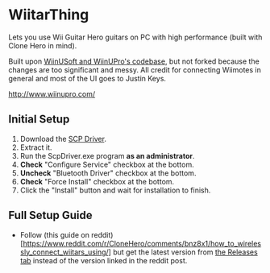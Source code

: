 # WiitarThing
Lets you use Wii Guitar Hero guitars on PC with high performance (built with Clone Hero in mind).

Built upon [WiinUSoft and WiinUPro's codebase](https://github.com/keypuncher/wiinupro), but not forked because the changes are too significant and messy. 
All credit for connecting Wiimotes in general and most of the UI goes to Justin Keys.

http://www.wiinupro.com/

## Initial Setup
1. Download the [SCP Driver](https://github.com/Meowmaritus/WiitarThing/releases/download/v2.7/WiitarThing_SCP_Driver.zip).
1. Extract it.
1. Run the ScpDriver.exe program **as an administrator**.
1. **Check** "Configure Service" checkbox at the bottom.
1. **Uncheck** "Bluetooth Driver" checkbox at the bottom.
1. **Check** "Force Install" checkbox at the bottom.
1. Click the "Install" button and wait for installation to finish.

## Full Setup Guide
* Follow (this guide on reddit)[https://www.reddit.com/r/CloneHero/comments/bnz8x1/how_to_wirelessly_connect_wiitars_using/] but get the latest version from [the Releases tab](https://github.com/Meowmaritus/WiitarThing/releases) instead of the version linked in the reddit post.